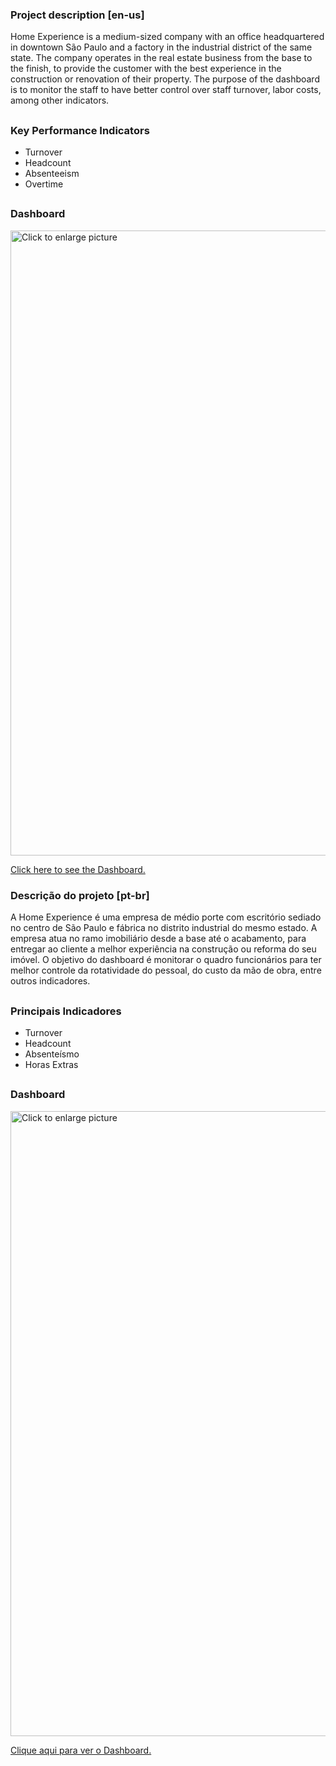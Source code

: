 ### Project description [en-us]

Home Experience is a medium-sized company with an office headquartered in downtown São Paulo and a factory in the industrial district of the same state. The company operates in the real estate business from the base to the finish, to provide the customer with the best experience in the construction or renovation of their property. The purpose of the dashboard is to monitor the staff to have better control over staff turnover, labor costs, among other indicators.

##

### Key Performance Indicators

- Turnover
- Headcount
- Absenteeism
- Overtime

##

### Dashboard

<a href="https://lh3.googleusercontent.com/drive-viewer/AJc5JmR8Cn9zcPj-uKCOvZ_Dnh3c8e4Ij3RnZ1vFlo79Ko9uFduqNaXxsXFGIa03Gf_38j9t8aDqoSY=w1366-h629"><img src="https://lh3.googleusercontent.com/drive-viewer/AJc5JmR8Cn9zcPj-uKCOvZ_Dnh3c8e4Ij3RnZ1vFlo79Ko9uFduqNaXxsXFGIa03Gf_38j9t8aDqoSY=w1366-h629" style="width: 1000px; max-width: 100%; height: auto" title="Click to enlarge picture" />

<a href="https://app.powerbi.com/view?r=eyJrIjoiNWY1NGY2MDItYTY1Yi00YWFjLTliMmEtN2YwZTZmOTRiYjkwIiwidCI6IjAzOTg0NmQxLWY3ODEtNDRlMy04NGZhLTkzOWZiNGI5MDc0YSJ9&pageName=ReportSection" target="_blank">Click here to see the Dashboard.</a>

####

### Descrição do projeto [pt-br]

A Home Experience é uma empresa de médio porte com escritório sediado no centro de São Paulo e fábrica no distrito industrial do mesmo estado. A empresa atua no ramo imobiliário desde a base até o acabamento, para entregar ao cliente a melhor experiência na construção ou reforma do seu imóvel. O objetivo do dashboard é monitorar o quadro funcionários para ter melhor controle da rotatividade do pessoal, do custo da mão de obra, entre outros indicadores. 

##

### Principais Indicadores

- Turnover
- Headcount
- Absenteísmo
- Horas Extras

##

### Dashboard

<a href="https://lh3.googleusercontent.com/drive-viewer/AJc5JmR8Cn9zcPj-uKCOvZ_Dnh3c8e4Ij3RnZ1vFlo79Ko9uFduqNaXxsXFGIa03Gf_38j9t8aDqoSY=w1366-h629"><img src="https://lh3.googleusercontent.com/drive-viewer/AJc5JmR8Cn9zcPj-uKCOvZ_Dnh3c8e4Ij3RnZ1vFlo79Ko9uFduqNaXxsXFGIa03Gf_38j9t8aDqoSY=w1366-h629" style="width: 1000px; max-width: 100%; height: auto" title="Click to enlarge picture" />

<a href="https://app.powerbi.com/view?r=eyJrIjoiNWY1NGY2MDItYTY1Yi00YWFjLTliMmEtN2YwZTZmOTRiYjkwIiwidCI6IjAzOTg0NmQxLWY3ODEtNDRlMy04NGZhLTkzOWZiNGI5MDc0YSJ9&pageName=ReportSection" target="_blank">Clique aqui para ver o Dashboard.</a>